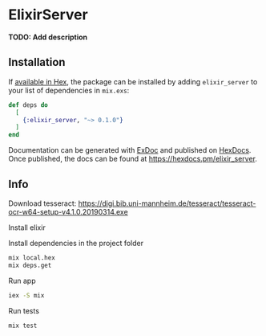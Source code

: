 # ElixirServer

**TODO: Add description**

## Installation

If [available in Hex](https://hex.pm/docs/publish), the package can be installed
by adding `elixir_server` to your list of dependencies in `mix.exs`:

```elixir
def deps do
  [
    {:elixir_server, "~> 0.1.0"}
  ]
end
```

Documentation can be generated with [ExDoc](https://github.com/elixir-lang/ex_doc)
and published on [HexDocs](https://hexdocs.pm). Once published, the docs can
be found at <https://hexdocs.pm/elixir_server>.

## Info

Download tesseract:
<https://digi.bib.uni-mannheim.de/tesseract/tesseract-ocr-w64-setup-v4.1.0.20190314.exe>

Install elixir

Install dependencies in the project folder

```sh
mix local.hex
mix deps.get
```

Run app

```sh
iex -S mix
```

Run tests

```sh
mix test
```
